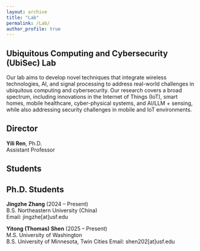 ```yaml
---
layout: archive
title: "Lab"
permalink: /Lab/
author_profile: true
---
```


Ubiquitous Computing and Cybersecurity (UbiSec) Lab
------
Our lab aims to develop novel techniques that integrate wireless technologies, AI, and signal processing to address real-world challenges in ubiquitous computing and cybersecurity. Our research covers a broad spectrum, including innovations in the Internet of Things (IoT), smart homes, mobile healthcare, cyber-physical systems, and AI/LLM + sensing, while also addressing security challenges in mobile and IoT environments.

Director
------
**Yili Ren**, Ph.D.     
Assistant Professor

Students
------

Ph.D. Students
------
**Jingzhe Zhang** (2024 – Present)     
B.S. Northeastern University (China)      
Email: jingzhe[at]usf.edu      

**Yitong (Thomas) Shen** (2025 – Present)     
M.S. University of Washington      
B.S. University of Minnesota, Twin Cities
Email: shen202[at]usf.edu      

